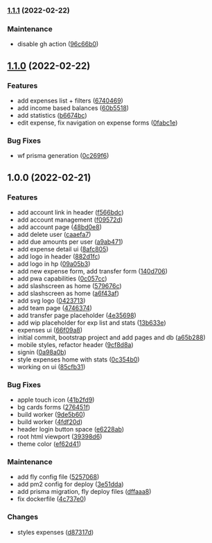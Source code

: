 ### [1.1.1](https://github.com/nzambello/explit/compare/v1.1.0...v1.1.1) (2022-02-22)


### Maintenance

* disable gh action ([96c66b0](https://github.com/nzambello/explit/commit/96c66b0d1a6425cf278889536323e3173b10b468))

## [1.1.0](https://github.com/nzambello/explit/compare/v1.0.0...v1.1.0) (2022-02-22)


### Features

* add expenses list + filters ([6740469](https://github.com/nzambello/explit/commit/6740469f9470c412ca76a2c3bf865ab2f5f1f9a7))
* add income based balances ([60b5518](https://github.com/nzambello/explit/commit/60b551801a2a2cd5070f23e5e0439b857b075a72))
* add statistics ([b6674bc](https://github.com/nzambello/explit/commit/b6674bccd7a96983d2e66a988a759b89016d1d5f))
* edit expense, fix navigation on expense forms ([0fabc1e](https://github.com/nzambello/explit/commit/0fabc1edcc198d49602e9075d597674bfc6b36c9))


### Bug Fixes

* wf prisma generation ([0c269f6](https://github.com/nzambello/explit/commit/0c269f6e433e7879c38e8c6a979bd120e0b7e6c7))

## 1.0.0 (2022-02-21)


### Features

* add account link in header ([f566bdc](https://github.com/nzambello/explit/commit/f566bdc8a9bef2acf5cc7623020d806d4647fc80))
* add account management ([f09572d](https://github.com/nzambello/explit/commit/f09572d8ef7397c30af8ca262f43bf4019a16c35))
* add account page ([48bd0e8](https://github.com/nzambello/explit/commit/48bd0e81bfdb18d00b4a2baaff5bba61718b3b56))
* add delete user ([caaefa7](https://github.com/nzambello/explit/commit/caaefa72c55238415be9b873b2014a9d81b3dac0))
* add due amounts per user ([a9ab471](https://github.com/nzambello/explit/commit/a9ab471983fdb7ace0e6870d098458524b16ecd1))
* add expense detail ui ([8afc805](https://github.com/nzambello/explit/commit/8afc80539bd12ea9e5b2d234aa45238cb5527a74))
* add logo in header ([882d1fc](https://github.com/nzambello/explit/commit/882d1fc5a544a67ceab701cadd523a63bf4f791b))
* add logo in hp ([09a05b3](https://github.com/nzambello/explit/commit/09a05b3c4ef4b212579428fd98b3fb2ab4bcea19))
* add new expense form, add transfer form ([140d706](https://github.com/nzambello/explit/commit/140d706683c54d426ef60c46098f0adfe48b90ad))
* add pwa capabilities ([0c057cc](https://github.com/nzambello/explit/commit/0c057ccd557aa78ad12e507a67ea1d36ca1cf23a))
* add slashscreen as home ([579676c](https://github.com/nzambello/explit/commit/579676c5f06e59f6f9b4a64c94746d202cbfd670))
* add slashscreen as home ([a6f43af](https://github.com/nzambello/explit/commit/a6f43af508993bdfe8ade96cccc24910fe77e12b))
* add svg logo ([0423713](https://github.com/nzambello/explit/commit/0423713f741e8f92ac60e1554a9f7c2b9f04418a))
* add team page ([4746374](https://github.com/nzambello/explit/commit/4746374ce43cb264ce47c0c72567fbccd606f41b))
* add transfer page placeholder ([4e35698](https://github.com/nzambello/explit/commit/4e35698de53176f3b6b6dc77ee43ce38665b7f16))
* add wip placeholder for exp list and stats ([13b633e](https://github.com/nzambello/explit/commit/13b633e23cc40e5fa7c242c31d0d92958c597843))
* expenses ui ([66f09a8](https://github.com/nzambello/explit/commit/66f09a8150ee7a678fdff4e088e8f44ebc0617b8))
* initial commit, bootstrap project and add pages and db ([a65b288](https://github.com/nzambello/explit/commit/a65b288107ebdde63341157302eafd8e638afaf5))
* mobile styles, refactor header ([9cf8d8a](https://github.com/nzambello/explit/commit/9cf8d8a32b6bb798fc4ecd523c6709c49f206182))
* signin ([0a98a0b](https://github.com/nzambello/explit/commit/0a98a0b3652cb24c548a7b0e09b6ade00c137520))
* style expenses home with stats ([0c354b0](https://github.com/nzambello/explit/commit/0c354b069a91ce8702da4b6385f13b8b83e64b2f))
* working on ui ([85cfb31](https://github.com/nzambello/explit/commit/85cfb319b0477263daa51d996eef91ab295c665e))


### Bug Fixes

* apple touch icon ([41b2fd9](https://github.com/nzambello/explit/commit/41b2fd9e288ccb927fa89342e1ec595d0ee14f03))
* bg cards forms ([276451f](https://github.com/nzambello/explit/commit/276451f3bfa1820e4c4c1b0b649f5bb463fb59df))
* build worker ([9de5b60](https://github.com/nzambello/explit/commit/9de5b605b475149d532f30205c1002541116e1af))
* build worker ([4fdf20d](https://github.com/nzambello/explit/commit/4fdf20deae97eaa21831ffcdf707b1c2be887be6))
* header login button space ([e6228ab](https://github.com/nzambello/explit/commit/e6228ab8ab5ef20e65cbad663809b263130a37bd))
* root html viewport ([39398d6](https://github.com/nzambello/explit/commit/39398d6f846d7137d2cc7039202d905953744afc))
* theme color ([ef62d41](https://github.com/nzambello/explit/commit/ef62d416d7dff64a56ffd88d01e3dbd467d87c59))


### Maintenance

* add fly config file ([5257068](https://github.com/nzambello/explit/commit/52570682df75327a3978f23544e758c2cc9a6647))
* add pm2 config for deploy ([3e51dda](https://github.com/nzambello/explit/commit/3e51dda109d504066aae16bad7da1d0cdd09c8f4))
* add prisma migration, fly deploy files ([dffaaa8](https://github.com/nzambello/explit/commit/dffaaa8accfb42addad5146539a026c297a3dcc9))
* fix dockerfile ([4c737e0](https://github.com/nzambello/explit/commit/4c737e0244240fe64b6cc3287dce6bdbc0e3da67))


### Changes

* styles expenses ([d87317d](https://github.com/nzambello/explit/commit/d87317d055768b01fc40c06a1310edcff3a7e1ed))

